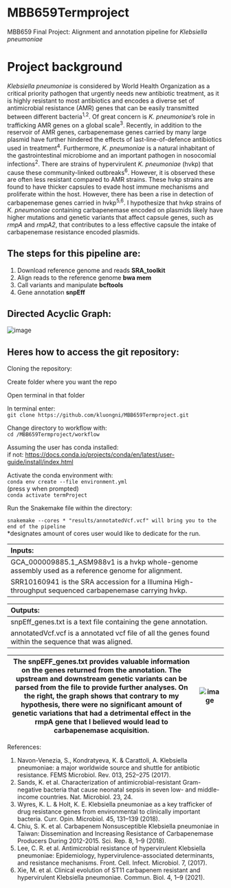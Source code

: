 # MBB659Termproject

MBB659 Final Project: Alignment and annotation pipeline for *Klebsiella pneumoniae*

# Project background

*Klebsiella pneumoniae* is considered by World Health Organization as a critical priority pathogen that urgently needs new antibiotic treatment, as it is highly resistant to most antibiotics and encodes a diverse set of antimicrobial resistance (AMR) genes that can be easily transmitted between different bacteria<sup>1,2</sup>. Of great concern is *K. pneumoniae*’s role in trafficking AMR genes on a global scale<sup>3</sup>. Recently, in addition to the reservoir of AMR genes, carbapenemase genes carried by many large plasmid have further hindered the effects of last-line-of-defence antibiotics used in treatment<sup>4</sup>. Furthermore, *K. pneumoniae* is a natural inhabitant of the gastrointestinal microbiome and an important pathogen in nosocomial infections<sup>2</sup>. There are strains of hypervirulent *K. pneumoniae* (hvkp) that cause these community-linked outbreaks<sup>6</sup>. However, it is observed these are often less resistant compared to AMR strains. These hvkp strains are found to have thicker capsules to evade host immune mechanisms and proliferate within the host. However, there has been a rise in detection of carbapenemase genes carried in hvkp<sup>5,6</sup>. I hypothesize that hvkp strains of *K. pneumoniae* containing carbapenemase encoded on plasmids likely have higher mutations and genetic variants that affect capsule genes, such as *rmpA* and *rmpA2*, that contributes to a less effective capsule the intake of carbapenemase resistance encoded plasmids.

## The steps for this pipeline are:

1. Download reference genome and reads <b>SRA_toolkit</b>
2. Align reads to the reference genome <b>bwa mem</b>
3. Call variants and manipulate <b>bcftools</b>
4. Gene annotation <b>snpEff</b>


## Directed Acyclic Graph:

![image](https://user-images.githubusercontent.com/83785437/144008656-4c6c9095-77c9-416e-8b81-122b0311f250.png)

## Heres how to access the git repository:

Cloning the repository:

Create folder where you want the repo

Open terminal in that folder

In terminal enter:
<br>```git clone https://github.com/kluongni/MBB659Termproject.git```

Change directory to workflow with:
<br>```cd /MBB659Termproject/workflow```

Assuming the user has conda installed:
<br>if not: https://docs.conda.io/projects/conda/en/latest/user-guide/install/index.html

Activate the conda environment with:
<br>```conda env create --file environment.yml```
<br>(press y when prompted)
<br>```conda activate termProject```
  
Run the Snakemake file within the directory:


```snakemake --cores * "results/annotatedVcf.vcf" will bring you to the end of the pipeline```
<br>\*designates amount of cores user would like to dedicate for the run.  

| Inputs:                                                                                                |
|:--------------------------------------------------------------------------------------------------------|
| GCA_000009885.1_ASM988v1 is a hvkp whole-genome assembly used as a reference genome for alignment.     | 
| SRR10160941 is the SRA accession for a Illumina High-throughput sequenced carbapenemase carrying hvkp. | 

| Outputs:                                                                                              | 
|:-------------------------------------------------------------------------------------------------------|
| snpEff_genes.txt is a text file containing the gene annotation.                                       | 
| annotatedVcf.vcf is a annotated vcf file of all the genes found within the sequence that was aligned. |


|The snpEFF_genes.txt provides valuable information on the genes returned from the annotation. The upstream and downstream genetic variants can be parsed from the file to provide further analyses. On the right, the graph shows that contrary to my hypothesis, there were no significant amount of genetic variations that had a detrimental effect in the rmpA gene that I believed would lead to carbapenemase acquisition. | ![image](https://user-images.githubusercontent.com/83785437/144008573-c04a5939-cf96-4e3e-8569-6341368b8465.png) |
|------------------------------------------------------------------------------------------------------------------------------------------------------------------------------------------------------------------------------------------------------|-----------------------------------------------------------------------------------------------------------------|



References:
1.	Navon-Venezia, S., Kondratyeva, K. & Carattoli, A. Klebsiella pneumoniae: a major worldwide source and shuttle for antibiotic resistance. FEMS Microbiol. Rev. 013, 252–275 (2017).
2.	Sands, K. et al. Characterization of antimicrobial-resistant Gram-negative bacteria that cause neonatal sepsis in seven low- and middle-income countries. Nat. Microbiol. 23, 24.
3.	Wyres, K. L. & Holt, K. E. Klebsiella pneumoniae as a key trafficker of drug resistance genes from environmental to clinically important bacteria. Curr. Opin. Microbiol. 45, 131–139 (2018).
4.	Chiu, S. K. et al. Carbapenem Nonsusceptible Klebsiella pneumoniae in Taiwan: Dissemination and Increasing Resistance of Carbapenemase Producers During 2012-2015. Sci. Rep. 8, 1–9 (2018).
5.	Lee, C. R. et al. Antimicrobial resistance of hypervirulent Klebsiella pneumoniae: Epidemiology, hypervirulence-associated determinants, and resistance mechanisms. Front. Cell. Infect. Microbiol. 7, (2017).
6.	Xie, M. et al. Clinical evolution of ST11 carbapenem resistant and hypervirulent Klebsiella pneumoniae. Commun. Biol. 4, 1–9 (2021).

